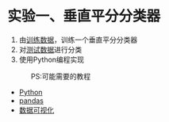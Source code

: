 # 实验一、垂直平分分类器

1. 由[训练数据](https://github.com/mercier111/Data_mining_2021/blob/main/data/2021_0325/data/train.txt)，训练一个垂直平分分类器
2. 对[测试数据](https://github.com/mercier111/Data_mining_2021/blob/main/data/2021_0325/data/test.txt)进行分类
3. 使用Python编程实现

&nbsp;
&nbsp;
&nbsp;
&nbsp;
&nbsp;
&nbsp;
PS:可能需要的教程

* [Python](https://www.kaggle.com/learn/python)
* [pandas](https://www.kaggle.com/learn/pandas)
* [数据可视化](https://www.kaggle.com/learn/data-visualization)
